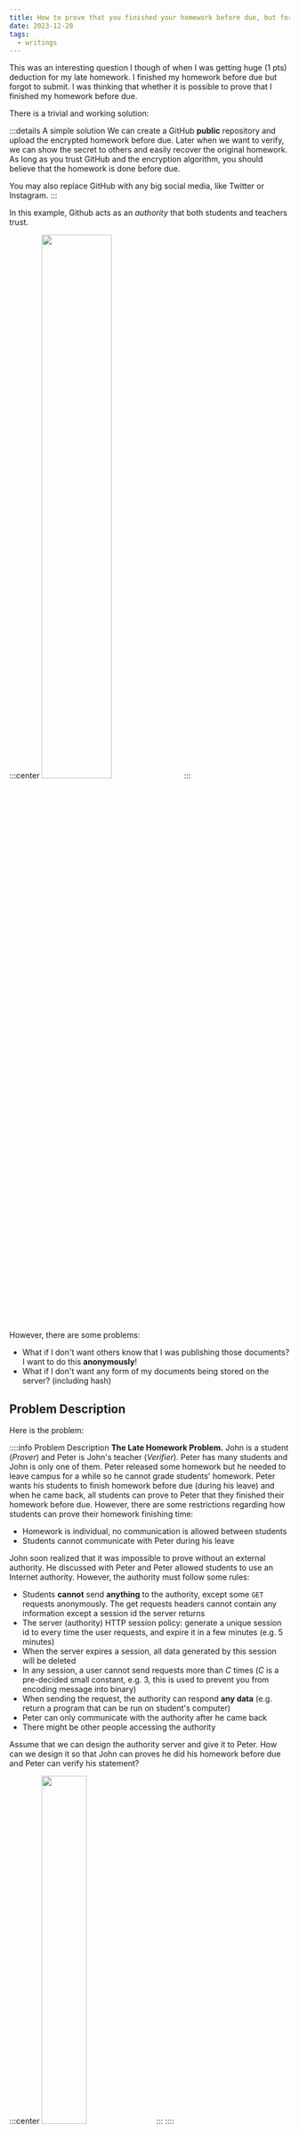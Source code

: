 ```yaml
---
title: How to prove that you finished your homework before due, but forgot to submit?
date: 2023-12-20
tags:
  - writings
---
```


This was an interesting question I though of when I was getting huge (1 pts) deduction for my late homework. I finished my homework before due but forgot to submit. I was thinking that whether it is possible to prove that I finished my homework before due.

There is a trivial and working solution:

:::details A simple solution
We can create a GitHub **public** repository and upload the encrypted homework before due. Later when we want to verify, we can show the secret to others and easily recover the original homework. As long as you trust GitHub and the encryption algorithm, you should believe that the homework is done before due.

You may also replace GitHub with any big social media, like Twitter or Instagram.
:::

In this example, Github acts as an *authority* that both students and teachers trust.

:::center
<img src="../svg/authority2.png" width="50%"/>
:::

However, there are some problems:

- What if I don't want others know that I was publishing those documents? I want to do this **anonymously**!
- What if I don't want any form of my documents being stored on the server? (including hash)

## Problem Description

Here is the problem:

::::info Problem Description
**The Late Homework Problem.** John is a student (*Prover*) and Peter is John's teacher (*Verifier*). Peter has many students and John is only one of them. Peter released some homework but he needed to leave campus for a while so he cannot grade students' homework. Peter wants his students to finish homework before due (during his leave) and when he came back, all students can prove to Peter that they finished their homework before due. However, there are some restrictions regarding how students can prove their homework finishing time:

- Homework is individual, no communication is allowed between students
- Students cannot communicate with Peter during his leave

John soon realized that it was impossible to prove without an external authority. He discussed with Peter and Peter allowed students to use an Internet authority. However, the authority must follow some rules:

- Students **cannot** send **anything** to the authority, except some `GET` requests anonymously. The get requests headers cannot contain any information except a session id the server returns
- The server (authority) HTTP session policy: generate a unique session id to every time the user requests, and expire it in a few minutes (e.g. 5 minutes)
- When the server expires a session, all data generated by this session will be deleted
- In any session, a user cannot send requests more than $C$ times ($C$ is a pre-decided small constant, e.g. 3, this is used to prevent you from encoding message into binary)
- When sending the request, the authority can respond **any data** (e.g. return a program that can be run on student's computer)
- Peter can only communicate with the authority after he came back
- There might be other people accessing the authority

Assume that we can design the authority server and give it to Peter. How can we design it so that John can proves he did his homework before due and Peter can verify his statement?

:::center
<img src="../svg/authority1.png" width="40%"/>
:::
::::
